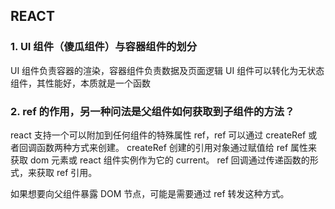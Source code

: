 ## REACT

### 1. UI 组件（傻瓜组件）与容器组件的划分

UI 组件负责容器的渲染，容器组件负责数据及页面逻辑
UI 组件可以转化为无状态组件，其性能好，本质就是一个函数

### 2. ref 的作用，另一种问法是父组件如何获取到子组件的方法？

react 支持一个可以附加到任何组件的特殊属性 ref，ref 可以通过 createRef 或者回调函数两种方式来创建。
createRef 创建的引用对象通过赋值给 ref 属性来获取 dom 元素或 react 组件实例作为它的 current。
ref 回调通过传递函数的形式，来获取 ref 引用。

如果想要向父组件暴露 DOM 节点，可能是需要通过 ref 转发这种方式。

